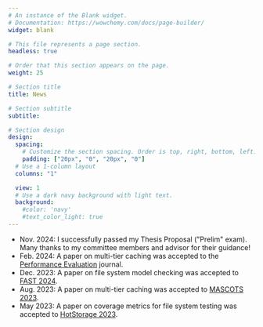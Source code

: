 ```yaml
---
# An instance of the Blank widget.
# Documentation: https://wowchemy.com/docs/page-builder/
widget: blank

# This file represents a page section.
headless: true

# Order that this section appears on the page.
weight: 25

# Section title
title: News

# Section subtitle
subtitle:

# Section design
design:
  spacing:
    # Customize the section spacing. Order is top, right, bottom, left.
    padding: ["20px", "0", "20px", "0"]
  # Use a 1-column layout
  columns: "1"

  view: 1
  # Use a dark navy background with light text.
  background:
    #color: 'navy'
    #text_color_light: true
---
```


<ul>
  <li>Nov. 2024: I successfully passed my Thesis Proposal ("Prelim" exam). Many thanks to my committee members and advisor for their guidance!</li>
  <li>Feb. 2024: A paper on multi-tier caching was accepted to the <a href="https://www.sciencedirect.com/journal/performance-evaluation">Performance Evaluation</a> journal.</li>
  <li>Dec. 2023: A paper on file system model checking was accepted to <a href="https://www.usenix.org/conference/fast24">FAST 2024</a>.</li>
  <li>Aug. 2023: A paper on multi-tier caching was accepted to <a href="https://mascots.iitis.pl/">MASCOTS 2023</a>.</li>
  <li>May 2023: A paper on coverage metrics for file system testing was accepted to <a href="https://www.hotstorage.org/2023/">HotStorage 2023</a>.</li>
<!--
  <li>May 2022: I started a summer internship at <a href="https://samsungmsl.com/">Memory Solutions Lab, Samsung Semiconductor</a>.</li>
  <li>Mar. 2022: I delivered a presentation with Prof. Scott Smolka at <a href="https://gears.win.tue.nl/events/dmcd22/">Dutch Model Checking Day 2022</a>.</li>
  <li><b>[Jan. 2022]</b>  I passed the Research Proficiency Examination and advanced to candidacy.</li>
  <li><b>[Jun. 2021]</b>  A paper on model checking for file system development got accepted by <a href="https://www.hotstorage.org/2021/">HotStorage 2021</a>.</li>
  <li><b>[Feb. 2020]</b>  A paper on content sifting storage got accepted by <a href="https://www.dac.com/About/Conference-Archive/57th-DAC-2020/">DAC 2020</a>.</li>
  <li><b>[Jan. 2020]</b>  I joined <a href="https://www.fsl.cs.stonybrook.edu/">File systems and Storage Lab (FSL)</a>.</li>
-->
</ul>
